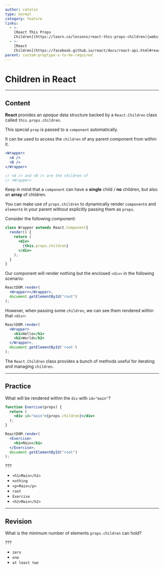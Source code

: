 ```yaml
---
author: catalin
type: normal
category: feature
links:
  - >-
    [React This Props
    Children](https://learn.co/lessons/react-this-props-children){website}
  - >-
    [React
    Children](https://facebook.github.io/react/docs/react-api.html#reactchildren){website}
parent: custom-proptype-s-to-be-required
---
```


# Children in React


---

## Content

**React** provides an *opaque* data structure backed by a `React.Children` class called `this.props.children`.

This special `prop` is passed to a `component` automatically.

It can be used to access the `children` of any parent component from within it.

```jsx
<Wrapper>
  <A />
  <B />
</Wrapper>

// <A /> and <B /> are the children of
// <Wrapper>
```

Keep in mind that a `component` can have a **single** child / **no** children, but also an **array** of children.

You can make use of `props.children` to dynamically render `component`s and `element`s in your parent without explicitly passing them as `props`.

Consider the following component:

```jsx
class Wrapper extends React.Component{
  render() {
    return (
      <div>
        {this.props.children}
      </div>
    );
  }
}
```

Our component will render nothing but the enclosed `<div>` in the following scenario:

```jsx
ReactDOM.render(
  <Wrapper></Wrapper>,
  document.getElementById("root")
);
```

However, when passing some `children`, we can see them rendered within that `<div>`:

```jsx
ReactDOM.render(
  <Wrapper>
    <h1>Hello</h1>
    <h2>World</h2>
  </Wrapper>,
  document.getElementById('root')
);
```

The `React.Children` class provides a bunch of methods useful for iterating and managing `children`.


---

## Practice

What will be rendered within the `div` with `id="main"`?

```jsx
function Exercise(props) {
  return (
    <div id="main">{props.children}</div>
  );
}

ReactDOM.render(
  <Exercise>
    <h1>Main</h1>
  </Exercise>,
  document.getElementById("root")
);
```

???

- `<h1>Main</h1>`
- `nothing`
- `<p>Main</p>`
- `root`
- `Exercise`
- `<h2>Main</h2>`


---

## Revision

What is the minimum number of elements `props.children` can hold?

???

- `zero`
- `one`
- `at least two`

